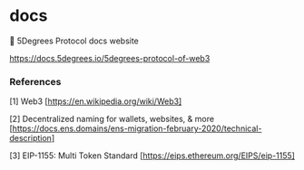 # docs
📓 5Degrees Protocol docs website

https://docs.5degrees.io/5degrees-protocol-of-web3



### References

[1] Web3 [https://en.wikipedia.org/wiki/Web3]

[2] Decentralized naming for wallets, websites, & more [https://docs.ens.domains/ens-migration-february-2020/technical-description]

[3] EIP-1155: Multi Token Standard [https://eips.ethereum.org/EIPS/eip-1155]

